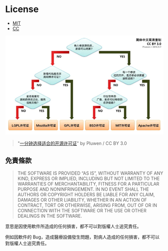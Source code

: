 # License

- [MIT](MIT.md)
- [CC](CC.md)

![License](img/License.webp)

> "[一分钟选择适合的开源许可证](https://medium.com/@pluwen/一分钟选择适合的开源许可证-98c8aa0f06c5)" by Pluwen / CC BY 3.0

## 免責條款

> THE SOFTWARE IS PROVIDED “AS IS”, WITHOUT WARRANTY OF ANY KIND, EXPRESS OR IMPLIED, INCLUDING BUT NOT LIMITED TO THE WARRANTIES OF MERCHANTABILITY, FITNESS FOR A PARTICULAR PURPOSE AND NONINFRINGEMENT. IN NO EVENT SHALL THE AUTHORS OR COPYRIGHT HOLDERS BE LIABLE FOR ANY CLAIM, DAMAGES OR OTHER LIABILITY, WHETHER IN AN ACTION OF CONTRACT, TORT OR OTHERWISE, ARISING FROM, OUT OF OR IN CONNECTION WITH THE SOFTWARE OR THE USE OR OTHER DEALINGS IN THE SOFTWARE.

意思是因使用軟件所造成的任何損害，都不可以對版權人士追究責任。

例如因軟件的 Bug，造成醫療設備發生問題，對病人造成的任何損害，都不可以對版權人士追究責任。
